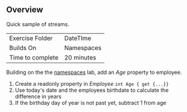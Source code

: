 ## Overview
Quick sample of streams.

| | |
| --------- | --------------------------- |
| Exercise Folder | DateTIme |
| Builds On | Namespaces |
| Time to complete | 20 minutes

Building on the the [namespaces](../../solutions/Namespaces/) lab, add an *Age* property to employee.

1. Create a readonly property in *Employee* ```int Age { get {...}}```
2. Use today's date and the employees birthdate to calculate the difference in years
3. If the birthday day of year is not past yet, subtract 1 from age 

